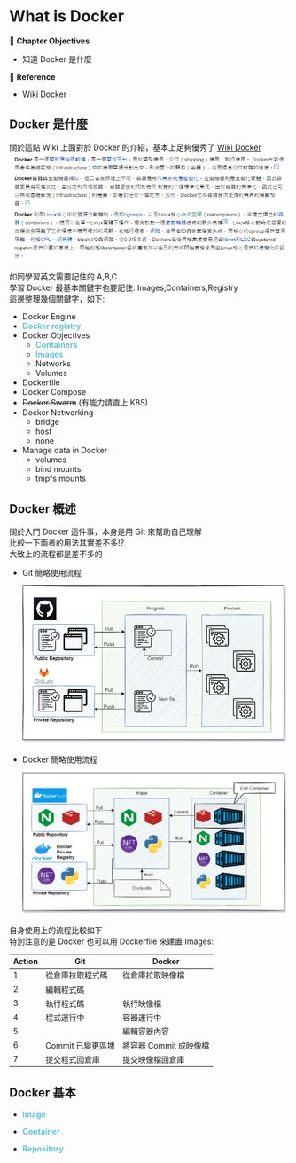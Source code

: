 # What is Docker

:green_book: **Chapter Objectives**

* 知道 Docker 是什麼

:blue_book: **Reference**

* [Wiki Docker](https://zh.wikipedia.org/zh-tw/Docker)

## Docker 是什麼

關於這點 Wiki 上面對於 Docker 的介紹，基本上足夠優秀了 [Wiki Docker](https://zh.wikipedia.org/zh-tw/Docker)  
![whatdockerwiki](../.vuepress/public/docker/whatdockerwiki.png)

如同學習英文需要記住的 A,B,C  
學習 Docker 最基本關鍵字也要記住: Images,Containers,Registry  
這邊整理幾個關鍵字，如下:  

* Docker Engine
* <font color="#63C5DA">**Docker registry**</font>
* Docker Objectives
  * <font color="#63C5DA">**Containers**</font>
  * <font color="#63C5DA">**Images**</font>
  * Networks
  * Volumes
* Dockerfile
* Docker Compose
* ~~Docker Swarm~~ (有能力請直上 K8S)
* Docker Networking
  * bridge
  * host
  * none
* Manage data in Docker
  * volumes
  * bind mounts:
  * tmpfs mounts

## Docker 概述

關於入門 Docker 這件事，本身是用 Git 來幫助自己理解  
比較一下兩者的用法其實差不多!?  
大致上的流程都是差不多的  

* Git 簡略使用流程  

  ![DockervsGitGit](../.vuepress/public/docker/DockervsGitGit.png)

* Docker 簡略使用流程

  ![DockervsGitDocker](../.vuepress/public/docker/DockervsGitDocker.png)

自身使用上的流程比較如下  
特別注意的是 Docker 也可以用 Dockerfile 來建置 Images:  

Action | Git               | Docker
-------|-------------------|----------------
1      | 從倉庫拉取程式碼  | 從倉庫拉取映像檔
2      | 編輯程式碼        |
3      | 執行程式碼        | 執行映像檔
4      | 程式運行中        | 容器運行中
5      |                   | 編輯容器內容
6      | Commit 已變更區塊 | 將容器 Commit 成映像檔
7      | 提交程式回倉庫    | 提交映像檔回倉庫

## Docker 基本

* <font color="#63C5DA">**Image**</font>

* <font color="#63C5DA">**Container**</font>

* <font color="#63C5DA">**Repository**</font>
